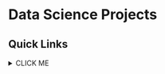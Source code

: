 # Data Science Projects

## Quick Links

<details><summary>CLICK ME</summary>
<p>

1. [Customer Churn Prediction](https://github.com/e476h171/PERSONAL_PROJECTS/tree/main/Data%20Science/Customer%20Churn%20Prediction)
2. [Suicide Prevention](https://github.com/e476h171/PERSONAL_PROJECTS/tree/main/Data%20Science/Suicide%20Prevention)


</p>
</details>
</details>
